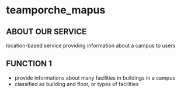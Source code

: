 # teamporche_mapus

## ABOUT OUR SERVICE
location-based service providing information about a campus to users


## FUNCTION 1
- provide informations about many facilities in buildings in a campus
- classified as building and floor, or types of facilities
